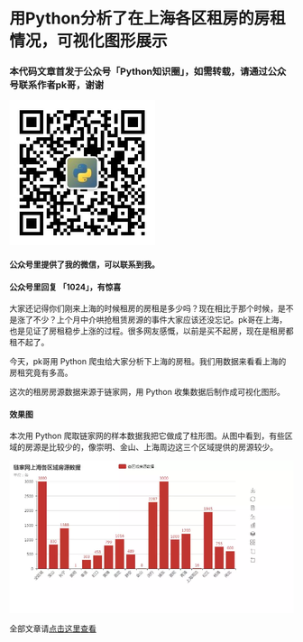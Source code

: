 # 用Python分析了在上海各区租房的房租情况，可视化图形展示

### 本代码文章首发于公众号「Python知识圈」，如需转载，请通过公众号联系作者pk哥，谢谢

![公众号](https://github.com/Brucepk/pk.github.io/blob/master/gzh.jpg)

#### 公众号里提供了我的微信，可以联系到我。

#### 公众号里回复 「1024」，有惊喜

大家还记得你们刚来上海的时候租房的房租是多少吗？现在相比于那个时候，是不是涨了不少？上个月中介哄抢租赁房源的事件大家应该还没忘记。pk哥在上海，也是见证了房租稳步上涨的过程。很多网友感慨，以前是买不起房，现在是租房都租不起了。

今天，pk哥用 Python 爬虫给大家分析下上海的房租。我们用数据来看看上海的房租究竟有多高。

这次的租房房源数据来源于链家网，用 Python 收集数据后制作成可视化图形。


#### 效果图
本次用 Python 爬取链家网的样本数据我把它做成了柱形图。从图中看到，有些区域的房源是比较少的，像崇明、金山、上海周边这三个区域提供的房源较少。

![fysj](https://github.com/Brucepk/pk.github.io/blob/master/fy.jpg)

全部文章请[点击这里查看](https://mp.weixin.qq.com/s?__biz=MzU4NjUxMDk5Mg==&mid=2247484219&idx=1&sn=9240eadbb3467962a549abc650d497de&chksm=fdfb64c4ca8cedd2602093759abdc7b806e39e66383246421c2e07d7dbd1419619f72423cad9&token=1092009955&lang=zh_CN#rd)


